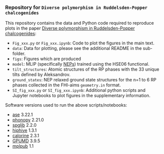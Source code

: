 ### Repository for `Diverse polymorphism in Ruddelsden-Popper chalcogenides`

This repository contains the data and Python code required to reproduce plots in the paper [Diverse polymorphism in Ruddelsden-Popper chalcogenides]():

 - `Fig_xxx.py` or `Fig_xxx.ipynb`: Code to plot the figures in the main text.
 - `data`: Data for plotting, please see the additional README in the sub-folder.
 - `figs`: Figures which are produced
 - `model`: MLIP (specifically [NEPs](https://gpumd.org/index.html)) trained using the HSE06 functional.
 - `tilt_structures`: Atomic structures of the RP phases with the 33 unique tilts defined by Aleksandrov.
 - `ground_states`: NEP relaxed ground state structures for the n=1 to 6 RP phases collected in the FHI-aims `geometry.in` format.
 - `SI_fig_xxx.py` or `SI_fig_xxx.ipynb`: Additional python scripts and Jupyter notebooks to plot figures in the supplementary information.

Software versions used to run the above scripts/notebooks:

- [ase](https://wiki.fysik.dtu.dk/ase/)       3.22.1
- [phonopy](https://phonopy.github.io/phonopy)   2.21.0
- [spglib](https://spglib.readthedocs.io/en/stable/)    2.2.0
- [hiphive](https://hiphive.materialsmodeling.org/)   1.3.1
- [calorine](https://calorine.materialsmodeling.org/)  2.3.1
- [GPUMD](https://gpumd.org/)     3.9.5
- [mplpub](https://gitlab.com/materials-modeling/mplpub) 1.1

